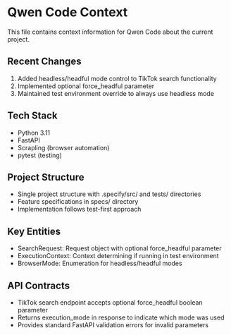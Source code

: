 # Qwen Code Context

This file contains context information for Qwen Code about the current project.

## Recent Changes
1. Added headless/headful mode control to TikTok search functionality
2. Implemented optional force_headful parameter
3. Maintained test environment override to always use headless mode

## Tech Stack
- Python 3.11
- FastAPI
- Scrapling (browser automation)
- pytest (testing)

## Project Structure
- Single project structure with .specify/src/ and tests/ directories
- Feature specifications in specs/ directory
- Implementation follows test-first approach

## Key Entities
- SearchRequest: Request object with optional force_headful parameter
- ExecutionContext: Context determining if running in test environment
- BrowserMode: Enumeration for headless/headful modes

## API Contracts
- TikTok search endpoint accepts optional force_headful boolean parameter
- Returns execution_mode in response to indicate which mode was used
- Provides standard FastAPI validation errors for invalid parameters